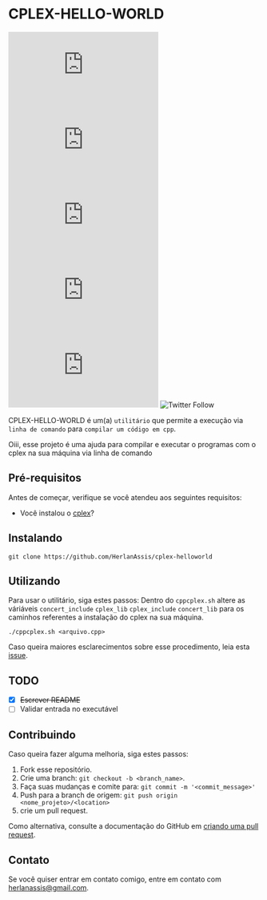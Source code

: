 # CPLEX-HELLO-WORLD

<!--- Alguns exemplos. Veja https://shields.io para outros escudos customizavéis. Convém incluir dependências, status do projeto e informações da licença aqui --->

![GitHub repo size](https://img.shields.io/github/repo-size/herlanassis/cplex-helloworld.md)
![GitHub contributors](https://img.shields.io/github/contributors/herlanassis/cplex-helloworld.md)
![GitHub stars](https://img.shields.io/github/stars/herlanassis/cplex-helloworld.md?style=social)
![GitHub forks](https://img.shields.io/github/forks/herlanassis/cplex-helloworld.md?style=social)
![GitHub issues](https://img.shields.io/github/issues-raw/herlanassis/cplex-helloworld.md?style=social)
![Twitter Follow](https://img.shields.io/twitter/follow/herlanassis?style=social)

CPLEX-HELLO-WORLD é um(a) `utilitário` que permite a execução via `linha de comando` para `compilar um código em cpp`.

Oiii, esse projeto é uma ajuda para compilar e executar o programas com o cplex na sua máquina via linha de comando

## Pré-requisitos

Antes de começar, verifique se você atendeu aos seguintes requisitos:

<!--- Estes são apenas exemplos de requisitos. Adicione, duplique ou remova conforme necessário --->

- Você instalou o [cplex](https://www.ibm.com/academic/technology/data-science)?

## Instalando

```shell
git clone https://github.com/HerlanAssis/cplex-helloworld
```

## Utilizando

Para usar o utilitário, siga estes passos:
Dentro do `cppcplex.sh` altere as váriáveis `concert_include` `cplex_lib` `cplex_include` `concert_lib` para os caminhos referentes a instalação do cplex na sua máquina.

```shell
./cppcplex.sh <arquivo.cpp>
```

Caso queira maiores esclarecimentos sobre esse procedimento, leia esta [issue](https://github.com/microsoft/vscode-cpptools/issues/3895).

## TODO

- [x] ~~Escrever README~~
- [ ] Validar entrada no executável

## Contribuindo

Caso queira fazer alguma melhoria, siga estes passos:

1. Fork esse repositório.
2. Crie uma branch: `git checkout -b <branch_name>`.
3. Faça suas mudanças e comite para: `git commit -m '<commit_message>'`
4. Push para a branch de origem: `git push origin <nome_projeto>/<location>`
5. crie um pull request.

Como alternativa, consulte a documentação do GitHub em [criando uma pull request](https://help.github.com/pt/github/collaborating-with-issues-and-pull-requests/creating-a-pull-request).

## Contato

Se você quiser entrar em contato comigo, entre em contato com herlanassis@gmail.com.
